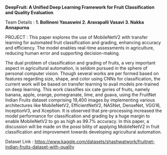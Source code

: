 **DeepFruit: A Unified Deep Learning Framework for Fruit Classification and Quality Evaluation**

Team Details :
**1. Bollineni Yasaswini
2. Aravapalli Vasavi
3. Nakka Annapurna**
   
PROJECT :
This paper explores the use of MobileNetV2 with transfer learning for automated fruit classification and grading, enhancing accuracy and efficiency.
The model enables real-time assessments in agriculture, reducing human error and supporting decision-making.

The dual problem of classification and grading of fruits, a very important aspect in agricultural automation, is seldom pursued in
the sphere of personal computer vision. Though several works are per
formed based on features regarding size, shape, and color using CNNs
for classification, the current work will be based on transfer learning to
 avail models pre-trained on deep learning. This work classifies six cate
gories of fruits, namely banana, apple, orange, pomegranate, lime, and
 guava, using the FruitNet Indian Fruits dataset comprising 19,400 images
 by implementing various architectures like MobileNetV2, EfficientNetV2,
 NASNet, DenseNet, VGG16, InceptionV3, and Xception. It is observed
 that pre-processing increased the model performance for classification
 and grading by a huge margin to enable MobileNetV2 to go as high as
 99.7% accuracy. In this paper, a discussion will be made on the possi
bility of applying MobileNetV2 in fruit classification and improvement
 towards developing agricultural automation.

Dataset Link : 
https://www.kaggle.com/datasets/shashwatwork/fruitnet-indian-fruits-dataset-with-quality


